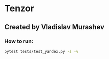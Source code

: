 # Tenzor
## Created by Vladislav Murashev

### How to run: 
```bash
pytest tests/test_yandex.py -s -v
```
